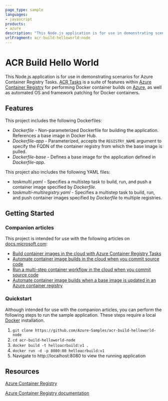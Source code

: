 ```yaml
---
page_type: sample
languages:
- javascript
products:
- azure
description: "This Node.js application is for use in demonstrating scenarios for Azure Container Registry Tasks."
urlFragment: acr-build-helloworld-node 
---
```



# ACR Build Hello World

This Node.js application is for use in demonstrating scenarios for Azure Container Registry Tasks. [ACR Tasks](https://docs.microsoft.com/azure/container-registry/container-registry-tasks-overview) is a suite of features within [Azure Container Registry](https://azure.microsoft.com/services/container-registry/) for performing Docker container builds on [Azure](https://azure.com), as well as automated OS and framework patching for Docker containers.

## Features

This project includes the following Dockerfiles:

* *Dockerfile* - Non-parameterized Dockerfile for building the application. References a base image in Docker Hub.
* *Dockerfile-app* - Parameterized, accepts the `REGISTRY_NAME` argument to specify the FQDN of the container registry from which the base image is pulled.
* *Dockerfile-base* - Defines a base image for the application defined in *Dockerfile-app*.

This project also includes the following YAML files:

* *taskmulti.yaml* - Specifies a multistep task to build, run, and push a container image specified by *Dockerfile*.
* *taskmulti-multiregistry.yaml* - Specifies a multistep task to build, run, and push container images specified by *Dockerfile* to multiple registries.

## Getting Started

### Companion articles

This project is intended for use with the following articles on [docs.microsoft.com][docs]:

* [Build container images in the cloud with Azure Container Registry Tasks][build-quick]
* [Automate container image builds in the cloud when you commit source code][build-task]
* [Run a multi-step container workflow in the cloud when you commit source code][multi-step]
* [Automate container image builds when a base image is updated in an Azure container registry][build-base]

### Quickstart

Although intended for use with the companion articles, you can perform the following steps to run the sample application. These steps require a local [Docker](http://docker.com) installation.

1. `git clone https://github.com/Azure-Samples/acr-build-helloworld-node`
1. `cd acr-build-helloworld-node`
1. `docker build -t helloacrbuild:v1 .`
1. `docker run -d -p 8080:80 helloacrbuild:v1`
1. Navigate to http://localhost:8080 to view the running application

## Resources

[Azure Container Registry](https://azure.microsoft.com/services/container-registry/)

[Azure Container Registry documentation](https://docs.microsoft.com/azure/container-registry/)

<!-- LINKS - External -->
[build-quick]: https://docs.microsoft.com/azure/container-registry/container-registry-tutorial-quick-build
[build-task]: https://docs.microsoft.com/azure/container-registry/container-registry-tutorial-build-task
[build-base]: https://docs.microsoft.com/azure/container-registry/container-registry-tutorial-base-image-update
[multi-step]: https://docs.microsoft.com/azure/container-registry/container-registry-tutorial-multistep-task
[docs]: http://docs.microsoft.com
